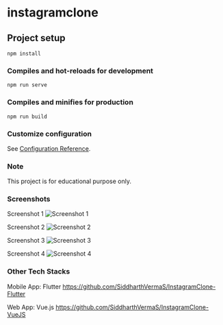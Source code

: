 # instagramclone

## Project setup
```
npm install
```

### Compiles and hot-reloads for development
```
npm run serve
```

### Compiles and minifies for production
```
npm run build
```

### Customize configuration
See [Configuration Reference](https://cli.vuejs.org/config/).

### Note
This project is for educational purpose only.

### Screenshots

Screenshot 1
![Screenshot 1](./screenshots/Screenshot1.png)

Screenshot 2
![Screenshot 2](./screenshots/Screenshot2.png)

Screenshot 3
![Screenshot 3](./screenshots/Screenshot3.png)

Screenshot 4
![Screenshot 4](./screenshots/Screenshot4.png)

### Other Tech Stacks
Mobile App: Flutter
https://github.com/SiddharthVermaS/InstagramClone-Flutter

Web App: Vue.js
https://github.com/SiddharthVermaS/InstagramClone-VueJS